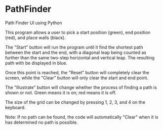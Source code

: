 # PathFinder
Path Finder UI using Python

This program allows a user to pick a start position (green), end position (red), and place walls (black).

The "Start" button will run the program until it find the shortest path between the start and the end, 
with a diagonal leap being counted as further than the same two-step horizontal and vertical leap.
The resulting path with be displayed in blue.

Once this point is reached, the "Reset" button will completely clear the screen, while the "Clear" button
will only clear the start and end point.

The "Illustrate" button will change whether the process of finding a path is shown or not. Green means
it is on; red means it is off.

The size of the grid can be changed by pressing 1, 2, 3, and 4 on the keyboard.

Note: If no path can be found, the code will automatically "Clear" when it is has determined no path is possible.
